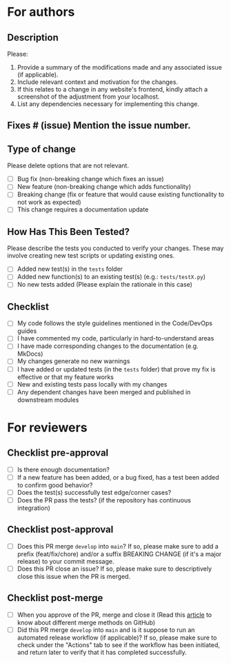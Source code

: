 # For authors

## Description
Please:
1. Provide a summary of the modifications made and any associated issue (if applicable).
2. Include relevant context and motivation for the changes.
3. If this relates to a change in any website's frontend, kindly attach a screenshot of the adjustment from your localhost.
4. List any dependencies necessary for implementing this change.

## Fixes # (issue) Mention the issue number.

## Type of change
Please delete options that are not relevant.
- [ ] Bug fix (non-breaking change which fixes an issue)
- [ ] New feature (non-breaking change which adds functionality)
- [ ] Breaking change (fix or feature that would cause existing functionality to not work as expected)
- [ ] This change requires a documentation update

## How Has This Been Tested?
Please describe the tests you conducted to verify your changes. These may involve creating new test scripts or updating existing ones.
- [ ] Added new test(s) in the ```tests``` folder
- [ ] Added new function(s) to an existing test(s) (e.g.: ```tests/testX.py```)
- [ ] No new tests added (Please explain the rationale in this case)

## Checklist
- [ ] My code follows the style guidelines mentioned in the Code/DevOps guides
- [ ] I have commented my code, particularly in hard-to-understand areas
- [ ] I have made corresponding changes to the documentation (e.g. MkDocs)
- [ ] My changes generate no new warnings
- [ ] I have added or updated tests (in the ```tests``` folder) that prove my fix is effective or that my feature works
- [ ] New and existing tests pass locally with my changes
- [ ] Any dependent changes have been merged and published in downstream modules

# For reviewers

## Checklist pre-approval
- [ ] Is there enough documentation?
- [ ] If a new feature has been added, or a bug fixed, has a test been added to confirm good behavior?
- [ ] Does the test(s) successfully test edge/corner cases?
- [ ] Does the PR pass the tests? (if the repository has continuous integration)

## Checklist post-approval
- [ ] Does this PR merge ```develop``` into ```main```? If so, please make sure to add a prefix (feat/fix/chore) and/or a suffix BREAKING CHANGE (if it's a major release) to your commit message.
- [ ] Does this PR close an issue? If so, please make sure to descriptively close this issue when the PR is merged.

## Checklist post-merge
- [ ] When you approve of the PR, merge and close it (Read this [article](https://docs.github.com/en/repositories/configuring-branches-and-merges-in-your-repository/configuring-pull-request-merges/about-merge-methods-on-github) to know about different merge methods on GitHub)
- [ ] Did this PR merge ```develop``` into ```main``` and is it suppose to run an automated release workflow (if applicable)? If so, please make sure to check under the "Actions" tab to see if the workflow has been initiated, and return later to verify that it has completed successfully.
